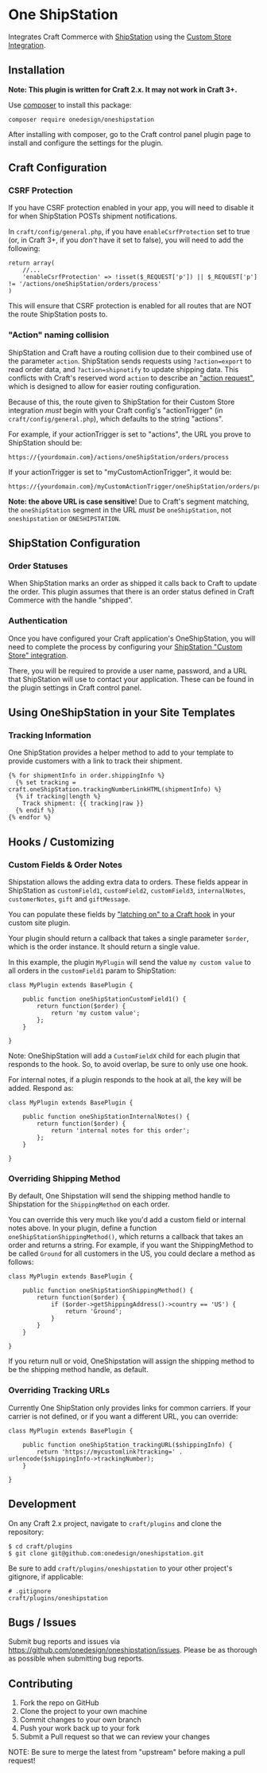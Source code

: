 # One ShipStation

Integrates Craft Commerce with [ShipStation](https://www.shipstation.com/) using the [Custom Store Integration](https://help.shipstation.com/hc/en-us/articles/205928478).


## Installation

**Note: This plugin is written for Craft 2.x. It may not work in Craft 3+.**

Use [composer](https://getcomposer.org/) to install this package:

```
composer require onedesign/oneshipstation
```

After installing with composer, go to the Craft control panel plugin page to install and configure the settings for the plugin.



## Craft Configuration

### CSRF Protection

If you have CSRF protection enabled in your app, you will need to disable it for when ShipStation POSTs shipment notifications.

In `craft/config/general.php`, if you have `enableCsrfProtection` set to true (or, in Craft 3+, if you _don't_ have it set to false), you will need to add the following:

```
return array(
    //...
    'enableCsrfProtection' => !isset($_REQUEST['p']) || $_REQUEST['p'] != '/actions/oneShipStation/orders/process'
)
```

This will ensure that CSRF protection is enabled for all routes that are NOT the route ShipStation posts to.

### "Action" naming collision

ShipStation and Craft have a routing collision due to their combined use of the parameter `action`.
ShipStation sends requests using `?action=export` to read order data, and `?action=shipnotify` to update shipping data.
This conflicts with Craft's reserved word `action` to describe an ["action request"](https://craftcms.com/docs/plugins/controllers#how-controller-actions-fit-into-routing),
which is designed to allow for easier routing configuration.

Because of this, the route given to ShipStation for their Custom Store integration _must_ begin with your Craft config's "actionTrigger" (in `craft/config/general.php`), which defaults to the string "actions".

For example, if your actionTrigger is set to "actions", the URL you prove to ShipStation should be:

```
https://{yourdomain.com}/actions/oneShipStation/orders/process
```

If your actionTrigger is set to "myCustomActionTrigger", it would be:

```
https://{yourdomain.com}/myCustomActionTrigger/oneShipStation/orders/process
```

**Note: the above URL is case sensitive**! Due to Craft's segment matching, the `oneShipStation` segment in the URL _must_ be `oneShipStation`, not `oneshipstation` or `ONESHIPSTATION`.



## ShipStation Configuration

### Order Statuses

When ShipStation marks an order as shipped it calls back to Craft to update the order. This plugin assumes that there is an order status defined in Craft Commerce with the handle "shipped".

### Authentication

Once you have configured your Craft application's OneShipStation, you will need to complete the process by configuring your [ShipStation "Custom Store" integration](https://help.shipstation.com/hc/en-us/articles/205928478-ShipStation-Custom-Store-Development-Guide#3a).

There, you will be required to provide a user name, password, and a URL that ShipStation will use to contact your application. These can be found in the plugin settings in Craft control panel.



## Using OneShipStation in your Site Templates

### Tracking Information

One ShipStation provides a helper method to add to your template to provide customers with a link to track their shipment.

```
{% for shipmentInfo in order.shippingInfo %}
  {% set tracking = craft.oneShipStation.trackingNumberLinkHTML(shipmentInfo) %}
  {% if tracking|length %}
    Track shipment: {{ tracking|raw }}
  {% endif %}
{% endfor %}
```



## Hooks / Customizing

### Custom Fields & Order Notes

Shipstation allows the adding extra data to orders. These fields appear in ShipStation as `customField1`, `customField2`, `customField3`, `internalNotes`, `customerNotes`, `gift` and `giftMessage`.

You can populate these fields by ["latching on" to a Craft hook](https://craftcms.com/docs/plugins/hooks-and-events#latching-onto-hooks) in your custom site plugin.

Your plugin should return a callback that takes a single parameter `$order`, which is the order instance. It should return a single value.

In this example, the plugin `MyPlugin` will send the value `my custom value` to all orders in the `customField1` param to ShipStation:

```
class MyPlugin extends BasePlugin {

    public function oneShipStationCustomField1() {
        return function($order) {
            return 'my custom value';
        };
    }

}
```

Note: OneShipStation will add a `CustomFieldX` child for each plugin that responds to the hook. So, to avoid overlap, be sure to only use one hook.

For internal notes, if a plugin responds to the hook at all, the key will be added. Respond as:

```
class MyPlugin extends BasePlugin {

    public function oneShipStationInternalNotes() {
        return function($order) {
            return 'internal notes for this order';
        };
    }

}
```

### Overriding Shipping Method

By default, One Shipstation will send the shipping method handle to Shipstation for the `ShippingMethod` on each order.

You can override this very much like you'd add a custom field or internal notes above. In your plugin, define a function `oneShipStationShippingMethod()`,
which returns a callback that takes an order and returns a string. For example, if you want the ShippingMethod to be called `Ground` for all customers in the US,
you could declare a method as follows:

```
class MyPlugin extends BasePlugin {

    public function oneShipStationShippingMethod() {
        return function($order) {
            if ($order->getShippingAddress()->country == 'US') {
                return 'Ground';
            }
        }
    }

}
```

If you return null or void, OneShipstation will assign the shipping method to be the shipping method handle, as default.

### Overriding Tracking URLs

Currently One ShipStation only provides links for common carriers. If your carrier is not defined, or if you want a different URL, you can override:

```
class MyPlugin extends BasePlugin {

    public function oneShipStation_trackingURL($shippingInfo) {
        return 'https://mycustomlink?tracking=' . urlencode($shippingInfo->trackingNumber);
    }

}
```


## Development

On any Craft 2.x project, navigate to `craft/plugins` and clone the repository:

```
$ cd craft/plugins
$ git clone git@github.com:onedesign/oneshipstation.git
```

Be sure to add `craft/plugins/oneshipstation` to your other project's gitignore, if applicable:

```
# .gitignore
craft/plugins/oneshipstation
```

## Bugs / Issues

Submit bug reports and issues via https://github.com/onedesign/oneshipstation/issues. Please be as thorough as possible when submitting bug reports.


## Contributing

1. Fork the repo on GitHub
2. Clone the project to your own machine
3. Commit changes to your own branch
4. Push your work back up to your fork
5. Submit a Pull request so that we can review your changes

NOTE: Be sure to merge the latest from "upstream" before making a pull request!

